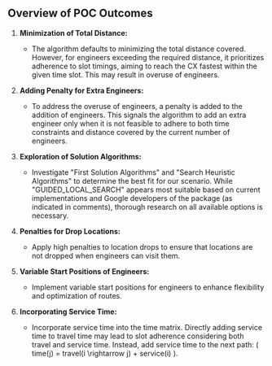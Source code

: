 ## Overview of POC Outcomes

1. **Minimization of Total Distance:**
   - The algorithm defaults to minimizing the total distance covered. However, for engineers exceeding the required distance, it prioritizes adherence to slot timings, aiming to reach the CX fastest within the given time slot. This may result in overuse of engineers.

2. **Adding Penalty for Extra Engineers:**
   - To address the overuse of engineers, a penalty is added to the addition of engineers. This signals the algorithm to add an extra engineer only when it is not feasible to adhere to both time constraints and distance covered by the current number of engineers.

3. **Exploration of Solution Algorithms:**
   - Investigate "First Solution Algorithms" and "Search Heuristic Algorithms" to determine the best fit for our scenario. While "GUIDED_LOCAL_SEARCH" appears most suitable based on current implementations and Google developers of the package (as indicated in comments), thorough research on all available options is necessary.

4. **Penalties for Drop Locations:**
   - Apply high penalties to location drops to ensure that locations are not dropped when engineers can visit them.

5. **Variable Start Positions of Engineers:**
   - Implement variable start positions for engineers to enhance flexibility and optimization of routes.

6. **Incorporating Service Time:**
   - Incorporate service time into the time matrix. Directly adding service time to travel time may lead to slot adherence considering both travel and service time. Instead, add service time to the next path: \( time(j) = travel(i \rightarrow j) + service(i) \).

